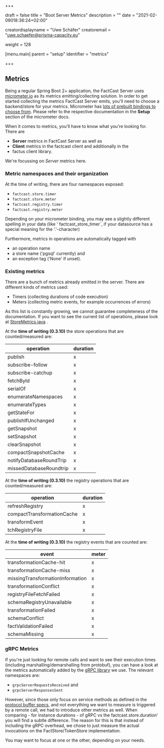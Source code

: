 +++ 

draft = false 
title = "Boot Server Metrics"
description = ""
date = "2021-02-09018:36:24+02:00"

creatordisplayname = "Uwe Schäfer"
creatoremail = "uwe.schaefer@prisma-capacity.eu"

weight = 128

[menu.main]
parent = "setup"
identifier = "metrics"

+++

## Metrics

Being a regular Spring Boot 2+ application, the FactCast Server uses [micrometer.io](https://micrometer.io) as its
metrics emitting/collecting solution. In order to get started collecting the metrics FactCast Server emits, you'll need
to choose a backend/store for your metrics. Micrometer
has [lots of prebuilt bindings to choose from](https://micrometer.io/docs). Please refer to the respective documentation
in the **Setup** section of the micrometer docs.

When it comes to metrics, you'll have to know what you're looking for. There are 

* **Server** metrics in FactCast Server as well as
* **Client** metrics in the factcast client and additionally in the
* factus client library. 
  
We're focussing on *Server* metrics here.

### Metric namespaces and their organization

At the time of writing, there are four namespaces exposed:

* `factcast.store.timer`
* `factcast.store.meter`
* `factcast.registry.timer`
* `factcast.registry.meter`

Depending on your micrometer binding, you may see a slightly different spelling in your data (like '
factcast_store_timer`, if your datasource has a special meaning for the '.'-character)

Furthermore, metrics in operations are automatically tagged with 

* an operation name 
* a store name ('pgsql' currently) and 
* an exception tag ('None' if unset).

### Existing metrics

There are a bunch of metrics already emitted in the server. There are different kinds of metrics used:

* Timers (collecting durations of code execution)
* Meters (collecting metric events, for example occurrences of errors)

As this list is constantly growing, we cannot guarantee
completeness of the documentation. If you want to see the current list of operations, please look
at [StoreMetrics.java](https://github.com/factcast/factcast/blob/issue1163/factcast-store-pgsql/src/main/java/org/factcast/store/pgsql/internal/StoreMetrics.java)
.

At the **time of writing (0.3.10)** the store operations that are counted/measured are:

| operation | duration  |
|---|---|
|    publish |  x |
|    subscribe-follow |x |
|    subscribe-catchup | x |
|    fetchById | x |
|    serialOf |  x |
|    enumerateNamespaces | x |
|    enumerateTypes |  x |
|    getStateFor |  x |
|    publishIfUnchanged | x |
|    getSnapshot | x |
|    setSnapshot  | x |
|    clearSnapshot  | x |
|    compactSnapshotCache  | x |
|    notifyDatabaseRoundTrip | x |
|    missedDatabaseRoundtrip | x |  

At the **time of writing (0.3.10)** the registry operations that are counted/measured are:

| operation |  duration  |
|---|---|
| refreshRegistry | x |
| compactTransformationCache | x |
| transformEvent | x  |
| tchRegistryFile | x |

At the **time of writing (0.3.10)** the registry events that are counted are:

| event | meter  |
|---|---|
|    transformationCache-hit  | x | 
|    transformationCache-miss | x | 
|    missingTransformationInformation | x | 
|    transformationConflict | x | 
|    registryFileFetchFailed | x | 
|    schemaRegistryUnavailable | x | 
|    transformationFailed | x | 
|    schemaConflict | x | 
|    factValidationFailed | x | 
|    schemaMissing | x | 

### gRPC Metrics

If you're just looking for remote calls and want to see their execution times (including marshalling/demarshalling from protobuf), you can have a look at the metrics automatically added by the [gRPC library](https://yidongnan.github.io/grpc-spring-boot-starter/en/) we use.
The relevant namespaces are:

* `grpcServerRequestsReceived` and
* `grpcServerResponsesSent`

However, since those only focus on service methods as defined in the [protocol buffer specs](https://github.com/factcast/factcast/blob/master/factcast-grpc-api/src/main/proto/FactStore.proto), and not everything we want to measure is triggered by a remote call, we had to introduce other metrics as well.
When comparing - for instance durations - of gRPC vs the factcast.store.duration' you will find a subtle difference. The reason for this is that instead of including the gRPC overhead, we chose to just measure the actual invocations on the FactStore/TokenStore implementation.

You may want to focus at one or the other, depending on your needs.
